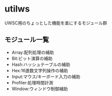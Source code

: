 utilws
=======
UWSC用のちょっとした機能を楽にするモジュール群

モジュール一覧
-----------
* Array:配列処理の補助
* Bit:ビット演算の補助
* Hash:ハッシュテーブルの補助
* Hex:16進数文字列操作の補助
* Input:マウス/キーボード入力の補助
* Profiler:処理時間計測
* Window:ウィンドウ制御補助